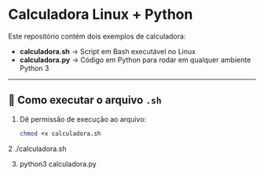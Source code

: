 # Calculadora Linux + Python

Este repositório contém dois exemplos de calculadora:

- **calculadora.sh** → Script em Bash executável no Linux
- **calculadora.py** → Código em Python para rodar em qualquer ambiente Python 3

---

## 🔹 Como executar o arquivo `.sh`

1. Dê permissão de execução ao arquivo:
   ```bash
   chmod +x calculadora.sh

   
2 ./calculadora.sh

3. python3 calculadora.py

